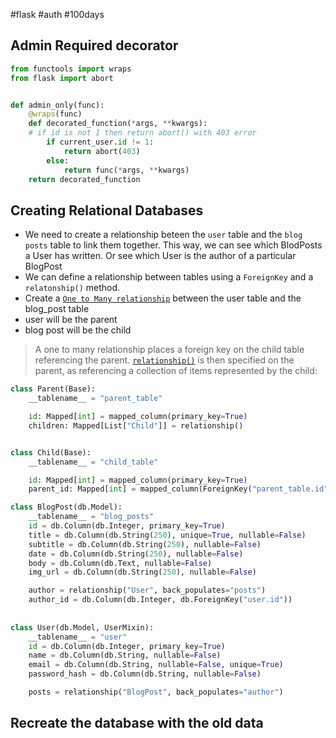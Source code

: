 #flask #auth #100days
## Admin Required decorator

```python
from functools import wraps
from flask import abort


def admin_only(func):
	@wraps(func)
	def decorated_function(*args, **kwargs):
	# if id is not 1 then return abort() with 403 error
		if current_user.id != 1:
			return abort(403)
		else:
			return func(*args, **kwargs)
	return decorated_function
```

## Creating Relational Databases

* We need to create a relationship beteen the `user` table and the `blog posts` table to link them together. This way, we can see which BlodPosts a User has written. Or see which User is the author of a particular BlogPost
* We can define a relationship between tables using a `ForeignKey` and a `relatonship()` method.
* Create a [`One to Many relationship`](https://docs.sqlalchemy.org/en/20/orm/basic_relationships.html#one-to-many) between the user table and the blog_post table
* user will be the parent
* blog post will be the child

>A one to many relationship places a foreign key on the child table referencing the parent. [`relationship()`](https://docs.sqlalchemy.org/en/20/orm/relationship_api.html#sqlalchemy.orm.relationship "sqlalchemy.orm.relationship") is then specified on the parent, as referencing a collection of items represented by the child:

```python
class Parent(Base):
    __tablename__ = "parent_table"

    id: Mapped[int] = mapped_column(primary_key=True)
    children: Mapped[List["Child"]] = relationship()


class Child(Base):
    __tablename__ = "child_table"

    id: Mapped[int] = mapped_column(primary_key=True)
    parent_id: Mapped[int] = mapped_column(ForeignKey("parent_table.id"))
```

```Python
class BlogPost(db.Model):  
	__tablename__ = "blog_posts"  
	id = db.Column(db.Integer, primary_key=True)  
	title = db.Column(db.String(250), unique=True, nullable=False)  
	subtitle = db.Column(db.String(250), nullable=False)  
	date = db.Column(db.String(250), nullable=False)  
	body = db.Column(db.Text, nullable=False)  
	img_url = db.Column(db.String(250), nullable=False)  

	author = relationship("User", back_populates="posts")  
	author_id = db.Column(db.Integer, db.ForeignKey("user.id"))  
  
  
class User(db.Model, UserMixin):  
	__tablename__ = "user"  
	id = db.Column(db.Integer, primary_key=True)  
	name = db.Column(db.String, nullable=False)  
	email = db.Column(db.String, nullable=False, unique=True)  
	password_hash = db.Column(db.String, nullable=False)  

	posts = relationship("BlogPost", back_populates="author")
```

## Recreate the database with the old data

